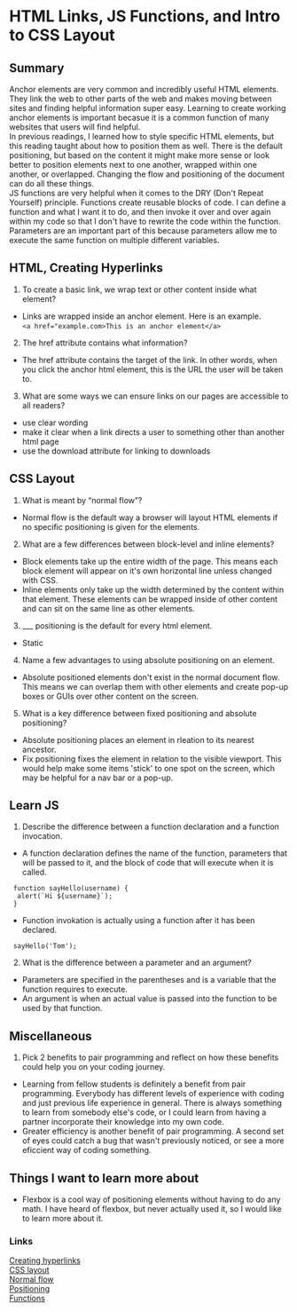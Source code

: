 # HTML Links, JS Functions, and Intro to CSS Layout

## Summary
Anchor elements are very common and incredibly useful HTML elements. They link the web to other parts of the web and makes moving between sites and finding helpful information super easy. Learning to create working anchor elements is important becasue it is a common function of many websites that users will find helpful.
\
In previous readings, I learned how to style specific HTML elements, but this reading taught about how to position them as well. There is the default positioning, but based on the content it might make more sense or look better to position elements next to one another, wrapped within one another, or overlapped. Changing the flow and positioning of the document can do all these things.
\
JS functions are very helpful when it comes to the DRY (Don't Repeat Yourself) principle. Functions create reusable blocks of code. I can define a function and what I want it to do, and then invoke it over and over again within my code so that I don't have to rewrite the code within the function. Parameters are an important part of this because parameters allow me to execute the same function on multiple different variables.

## HTML, Creating Hyperlinks
1. To create a basic link, we wrap text or other content inside what element?
- Links are wrapped inside an anchor element. Here is an example.
\
``` <a href="example.com>This is an anchor element</a> ```

2. The href attribute contains what information?
- The href attribute contains the target of the link. In other words, when you click the anchor html element, this is the URL the user will be taken to.

3. What are some ways we can ensure links on our pages are accessible to all readers?
- use clear wording
- make it clear when a link directs a user to something other than another html page
- use the download attribute for linking to downloads

## CSS Layout
1. What is meant by “normal flow”?
- Normal flow is the default way a browser will layout HTML elements if no specific positioning is given for the elements.

2. What are a few differences between block-level and inline elements?
- Block elements take up the entire width of the page. This means each block element will appear on it's own horizontal line unless changed with CSS.
- Inline elements only take up the width determined by the content within that element. These elements can be wrapped inside of other content and can sit on the same line as other elements.

3. ___ positioning is the default for every html element.
- Static

4. Name a few advantages to using absolute positioning on an element.
- Absolute positioned elements don't exist in the normal document flow. This means we can overlap them with other elements and create pop-up boxes or GUIs over other content on the screen.

5. What is a key difference between fixed positioning and absolute positioning?
- Absolute positioning places an element in rleation to its nearest ancestor.
- Fix positioning fixes the element in relation to the visible viewport. This would help make some items 'stick' to one spot on the screen, which may be helpful for a nav bar or a pop-up.

## Learn JS
1. Describe the difference between a function declaration and a function invocation.
- A function declaration defines the name of the function, parameters that will be passed to it, and the block of code that will execute when it is called.
```
 function sayHello(username) {
  alert(`Hi ${username}`);
 }
```
- Function invokation is actually using a function after it has been declared.
```
 sayHello('Tom');
```

2. What is the difference between a parameter and an argument?
- Parameters are specified in the parentheses and is a variable that the function requires to execute.
- An argument is when an actual value is passed into the function to be used by that function.

## Miscellaneous
1. Pick 2 benefits to pair programming and reflect on how these benefits could help you on your coding journey.
- Learning from fellow students is definitely a benefit from pair programming. Everybody has different levels of experience with coding and just previous life experience in general. There is always something to learn from somebody else's code, or I could learn from having a partner incorporate their knowledge into my own code.
- Greater efficiency is another benefit of pair programming. A second set of eyes could catch a bug that wasn't previously noticed, or see a more eficcient way of coding something.

## Things I want to learn more about
- Flexbox is a cool way of positioning elements without having to do any math. I have heard of flexbox, but never actually used it, so I would like to learn more about it.

### Links
[Creating hyperlinks](https://developer.mozilla.org/en-US/docs/Learn/HTML/Introduction_to_HTML/Creating_hyperlinks)
\
[CSS layout](https://developer.mozilla.org/en-US/docs/Learn/CSS/CSS_layout)
\
[Normal flow](https://developer.mozilla.org/en-US/docs/Learn/CSS/CSS_layout/Normal_Flow)
\
[Positioning](https://developer.mozilla.org/en-US/docs/Learn/CSS/CSS_layout/Positioning)
\
[Functions](https://developer.mozilla.org/en-US/docs/Learn/JavaScript/Building_blocks/Functions)